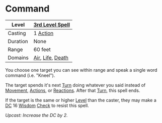 # Command

| Level    | [3rd Level Spell](../../../Spell%20Level.md)                                                                                 |
| -------- | ---------------------------------------------------------------------------------------------------------------------------- |
| Casting  | 1 [Action](../../../../Game%20Procedures/Action.md)                                                                          |
| Duration | None                                                                                                                         |
| Range    | 60 feet                                                                                                                      |
| Domains  | [Air](../../../Spell%20Domains/Air.md), [Life](../../../Spell%20Domains/Life.md), [Death](../../../Spell%20Domains/Death.md) |

You choose one target you can see within range and speak a single word command (i.e. "Kneel").

The target spends it's next [Turn](../../../../Game%20Procedures/Turn.md) doing whatever you said instead of [Movement](../../../../Game%20Procedures/Movement.md), [Actions](../../../../Game%20Procedures/Action.md), or [Reactions](../../../../Game%20Procedures/Reaction.md). After that [Turn](../../../../Game%20Procedures/Turn.md), this spell ends.

If the target is the same or higher [Level](../../../../Player%20Characters/Derived%20Statistics/Level.md) than the caster, they may make a [DC](../../../../Game%20Procedures/DC.md) 16 [Wisdom](../../../../Player%20Characters/Chosen%20Statistics/Wisdom.md) [Check](../../../../Game%20Procedures/Check.md) to resist this spell.

*Upcast: Increase the DC by 2.*